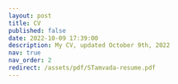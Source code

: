 ```yaml
---
layout: post
title: CV
published: false
date: 2022-10-09 17:39:00
description: My CV, updated October 9th, 2022
nav: true
nav_order: 2
redirect: /assets/pdf/STamvada-resume.pdf
---
```

